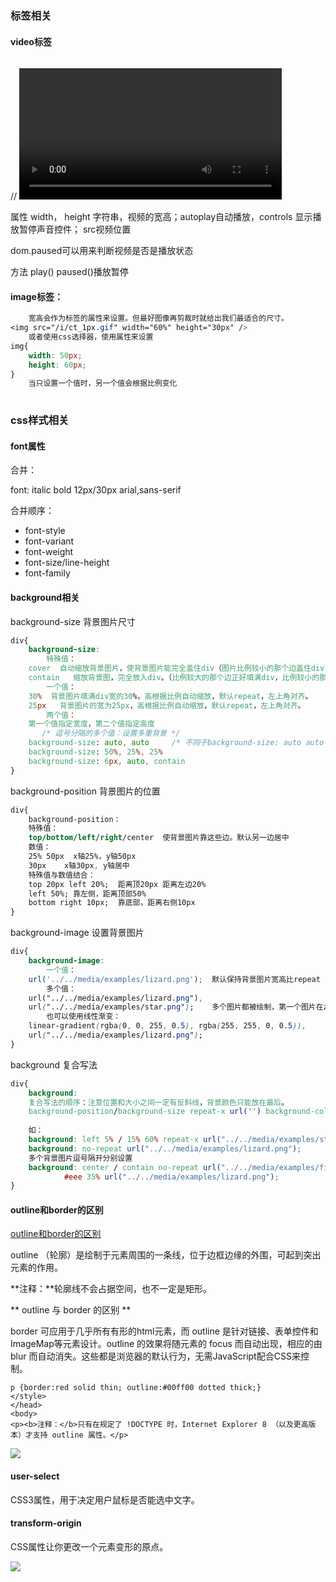 ### 标签相关

#### video标签

// <video id="video1" width="420" paused=true style="margin-top:15px;">

属性 width， height 字符串，视频的宽高；autoplay自动播放，controls 显示播放暂停声音控件； src视频位置

dom.paused可以用来判断视频是否是播放状态

方法 play() paused()播放暂停

#### image标签：

```css
	宽高会作为标签的属性来设置。但最好图像再剪裁时就给出我们最适合的尺寸。
<img src="/i/ct_1px.gif" width="60%" height="30px" />
	或者使用css选择器，使用属性来设置
img{
	width: 50px;
	height: 60px;
}
	当只设置一个值时，另一个值会根据比例变化
	
```









### css样式相关

#### font属性

合并：

font: italic bold 12px/30px arial,sans-serif

合并顺序：

- font-style
- font-variant
- font-weight
- font-size/line-height
- font-family

#### background相关

background-size  背景图片尺寸

```css
div{
    background-size:   
        特殊值：
    cover  自动缩放背景图片，使背景图片能完全盖住div（图片比例较小的那个边盖住div，较大的那个边可能超过div看不见）
    contain   缩放背景图，完全放入div。（比例较大的那个边正好填满div，比例较小的那个边的div背景会留白）
        一个值：
    30%  背景图片填满div宽的30%，高根据比例自动缩放，默认repeat，左上角对齐。
    25px   背景图片的宽为25px，高根据比例自动缩放，默认repeat，左上角对齐。
        两个值：
    第一个值指定宽度，第二个值指定高度
       /* 逗号分隔的多个值：设置多重背景 */
    background-size: auto, auto     /* 不同于background-size: auto auto */
	background-size: 50%, 25%, 25%
	background-size: 6px, auto, contain	
}
```

background-position  背景图片的位置

```css
div{
    background-position：
    特殊值：
    top/bottom/left/right/center  使背景图片靠这些边。默认另一边居中
    数值：
    25% 50px  x轴25%，y轴50px
    30px    x轴30px, y轴居中
    特殊值与数值结合：
    top 20px left 20%;  距离顶20px 距离左边20%
    left 50%; 靠左侧，距离顶部50%
    bottom right 10px;  靠底部，距离右侧10px
}
```

background-image 设置背景图片

```css
div{
	background-image: 
        一个值：
    url('../../media/examples/lizard.png');  默认保持背景图片宽高比repeat
    	多个值：
    url("../../media/examples/lizard.png"),
    url("../../media/examples/star.png");    多个图片都被绘制，第一个图片在z方向的最上面
    	也可以使用线性渐变：
    linear-gradient(rgba(0, 0, 255, 0.5), rgba(255, 255, 0, 0.5)),
    url("../../media/examples/lizard.png");
}
```

background 复合写法

```css
div{
	background: 
    复合写法的顺序：注意位置和大小之间一定有反斜线，背景颜色只能放在最后。
    background-position/background-size repeat-x url('') background-color;
    
    如：
    background: left 5% / 15% 60% repeat-x url("../../media/examples/star.png");
    background: no-repeat url("../../media/examples/lizard.png");
    多个背景图片逗号隔开分别设置
    background: center / contain no-repeat url("../../media/examples/firefox-logo.svg"),
            #eee 35% url("../../media/examples/lizard.png");
}
```



#### outline和border的区别

[outline和border的区别](https://blog.csdn.net/ssisse/article/details/51376270)

outline （轮廓）是绘制于元素周围的一条线，位于边框边缘的外围，可起到突出元素的作用。

**注释：**轮廓线不会占据空间，也不一定是矩形。

*\* outline 与 border 的区别 **

border 可应用于几乎所有有形的html元素，而 outline 是针对链接、表单控件和ImageMap等元素设计。outline 的效果将随元素的 focus 而自动出现，相应的由 blur 而自动消失。这些都是浏览器的默认行为，无需JavaScript配合CSS来控制。

```
p {border:red solid thin; outline:#00ff00 dotted thick;}
</style>
</head>
<body>
<p><b>注释：</b>只有在规定了 !DOCTYPE 时，Internet Explorer 8 （以及更高版本）才支持 outline 属性。</p>
```

![](F:\myWork\notes\picture\outline.png)

#### user-select

CSS3属性，用于决定用户鼠标是否能选中文字。

#### transform-origin

CSS属性让你更改一个元素变形的原点。

![](F:\myWork\notes\picture\transform-origin.png)

